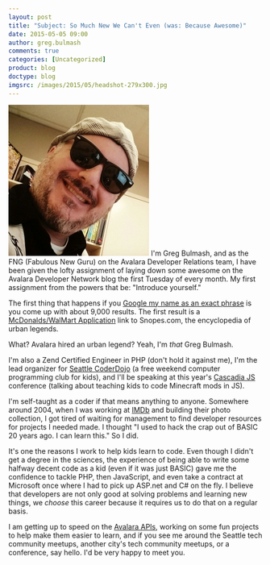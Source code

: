 ```yaml
---
layout: post
title: "Subject: So Much New We Can't Even (was: Because Awesome)"
date: 2015-05-05 09:00
author: greg.bulmash
comments: true
categories: [Uncategorized]
product: blog
doctype: blog
imgsrc: /images/2015/05/headshot-279x300.jpg
---
```

<img class="alignleft size-medium wp-image-9157" src="/images/2015/05/headshot-279x300.jpg" alt="headshot" width="279" height="300" /> I'm Greg Bulmash, and as the FNG (Fabulous New Guru) on the Avalara Developer Relations team, I have been given the lofty assignment of laying down some awesome on the Avalara Developer Network blog the first Tuesday of every month. My first assignment from the powers that be: "Introduce yourself."

The first thing that happens if you <a href="https://www.google.com/#newwindow=1&amp;q=%22Greg+Bulmash%22">Google my name as an exact phrase</a> is you come up with about 9,000 results. The first result is a <a href="http://www.snopes.com/humor/letters/mcdonaldsapp.asp">McDonalds/WalMart Application</a> link to Snopes.com, the encyclopedia of urban legends.

What? Avalara hired an urban legend? Yeah, I'm <em>that</em> Greg Bulmash.

I'm also a Zend Certified Engineer in PHP (don't hold it against me), I'm the lead organizer for <a href="http://www.seattlecoderdojo.com">Seattle CoderDojo</a> (a free weekend computer programming club for kids), and I'll be speaking at this year's <a href="http://2015.cascadiajs.com/">Cascadia JS</a> conference (talking about teaching kids to code Minecraft mods in JS).

I'm self-taught as a coder if that means anything to anyone. Somewhere around 2004, when I was working at <a href="http://www.imdb.com">IMDb</a> and building their photo collection, I got tired of waiting for management to find developer resources for projects I needed made. I thought "I used to hack the crap out of BASIC 20 years ago. I can learn this." So I did.

It's one the reasons I work to help kids learn to code. Even though I didn't get a degree in the sciences, the experience of being able to write some halfway decent code as a kid (even if it was just BASIC) gave me the confidence to tackle PHP, then JavaScript, and even take a contract at Microsoft once where I had to pick up ASP.net and C# on the fly. I believe that developers are not only good at solving problems and learning new things, we <em>choose</em> this career because it requires us to do that on a regular basis.

I am getting up to speed on the <a href="http://developer.avalara.com/wp-content/apireference/master/">Avalara APIs</a>, working on some fun projects to help make them easier to learn, and if you see me around the Seattle tech community meetups, another city's tech community meetups, or a conference, say hello. I'd be very happy to meet you.
